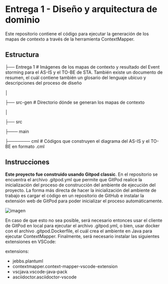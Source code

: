 # Entrega 1 - Diseño y arquitectura de dominio

Este repositorio contiene el código para ejecutar la generación de los mapas de contexto a través de la herramienta ContextMapper.


## Estructura
├── Entrega 1 # Imágenes de los mapas de contexto y resultado del Event storming para el AS-IS y el TO-BE de STA. También existe un documento de resumen, el cuál contiene también un glosario del lenguaje ubicuo y descripciones del proceso de diseño

│

├── src-gen # Directorio dónde se generan los mapas de contexto

│

├── src

├─── main 

├─────── cml # Códigos que construyen el diagrama del AS-IS y el TO-BE en formato .cml


## Instrucciones
**Este proyecto fue construido usando Gitpod classic**. En el repositorio se encuentra el archivo .gitpod.yml que permite que GitPod realice la inicialización del proceso de construcción del ambiente de ejecución del proyecto. La forma más directa de hacer la inicialización del ambiente de trabajo es cargar el código en un repositorio de GitHub e instalar la extensión web de GitPod para poder inicializar el proceso automáticamente.

![imagen](https://github.com/user-attachments/assets/4a644194-fc87-4563-846d-d843b42cc215)


En caso de que esto no sea posible, será necesario entonces usar el cliente de GitPod en local para ejecutar el archivo .gitpod.yml, o bien, usar docker con el archivo .gitpod.Dockerfile, el cuál crea el ambiente en Java para ejecutar ContextMapper. Finalmente, será necesario instalar las siguientes extensiones en VSCode:

extensions:
- jebbs.plantuml
- contextmapper.context-mapper-vscode-extension
- vscjava.vscode-java-pack
- asciidoctor.asciidoctor-vscode
